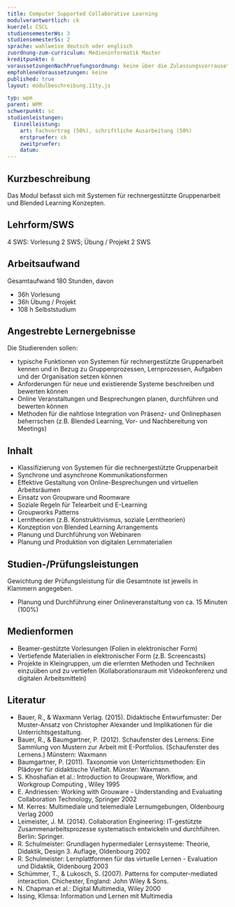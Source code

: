 ```yaml
---
title: Computer Supported Collaborative Learning
modulverantwortlich: ck
kuerzel: CSCL
studiensemesterWs: 3
studiensemesterSs: 2
sprache: wahlweise deutsch oder englisch
zuordnung-zum-curriculum: Medieninformatik Master
kreditpunkte: 6
voraussetzungenNachPruefungsordnung: keine über die Zulassungsvorrausetzungen zum Studium hinausgehenden
empfohleneVoraussetzungen: keine
published: true
layout: modulbeschreibung.11ty.js

typ: wpm
parent: WPM
schwerpunkt: sc
studienleistungen:
  Einzelleistung:
    art: Fachvortrag (50%), schriftliche Ausarbeitung (50%)
    erstpruefer: ck
    zweitpruefer: 
    datum:
---
```


## Kurzbeschreibung
Das Modul befasst sich mit Systemen für rechnergestützte Gruppenarbeit und Blended Learning Konzepten.

## Lehrform/SWS 
4 SWS: Vorlesung 2 SWS; Übung / Projekt 2 SWS

## Arbeitsaufwand 
Gesamtaufwand 180 Stunden, davon
- 36h Vorlesung
- 36h Übung / Projekt
- 108 h Selbststudium

## Angestrebte Lernergebnisse
Die Studierenden sollen:
- typische Funktionen von Systemen für rechnergestützte Gruppenarbeit kennen und in Bezug zu
Gruppenprozessen, Lernprozessen, Aufgaben und der Organisation setzen können
- Anforderungen für neue und existierende Systeme beschreiben und bewerten können
- Online Veranstaltungen und Besprechungen planen, durchführen und bewerten können
- Methoden für die nahtlose Integration von Präsenz- und Onlinephasen beherrschen (z.B.
Blended Learning, Vor- und Nachbereitung von Meetings)

## Inhalt
- Klassifizierung von Systemen für die rechnergestützte Gruppenarbeit
- Synchrone und asynchrone Kommunikationsformen
- Effektive Gestaltung von Online-Besprechungen und virtuellen Arbeitsräumen
- Einsatz von Groupware und Roomware
- Soziale Regeln für Telearbeit und E-Learning
- Groupworks Patterns
- Lerntheorien (z.B. Konstruktivismus, soziale Lerntheorien)
- Konzeption von Blended Learning Arrangements
- Planung und Durchführung von Webinaren
- Planung und Produktion von digitalen Lernmaterialien

## Studien-/Prüfungsleistungen
Gewichtung der Prüfungsleistung für die Gesamtnote ist jeweils in Klammern angegeben.
- Planung und Durchführung einer Onlineveranstaltung von ca. 15 Minuten (100%)

## Medienformen
- Beamer-gestützte Vorlesungen (Folien in elektronischer Form)
- Vertiefende Materialien in elektronischer Form (z.B. Screencasts)
- Projekte in Kleingruppen, um die erlernten Methoden und Techniken einzuüben und zu vertiefen (Kollaborationsraum mit Videokonferenz und digitalen Arbeitsmitteln)

## Literatur
- Bauer, R., & Waxmann Verlag. (2015). Didaktische Entwurfsmuster: Der Muster-Ansatz von Christopher Alexander und Implikationen für die Unterrichtsgestaltung.
- Bauer, R., & Baumgartner, P. (2012). Schaufenster des Lernens: Eine Sammlung von Mustern zur Arbeit mit E-Portfolios. (Schaufenster des Lernens.) Münstern: Waxmann
- Baumgartner, P. (2011). Taxonomie von Unterrichtsmethoden: Ein Plädoyer für didaktische Vielfalt. Münster: Waxmann.
- S. Khoshafian et al.: Introduction to Groupware, Workflow, and Workgroup Computing , Wiley 1995
- E. Andriessen: Working with Grouware - Understanding and Evaluating Collaboration Technology, Springer 2002
- M. Kerres: Multimediale und telemediale Lernumgebungen, Oldenbourg Verlag 2000
- Leimeister, J. M. (2014). Collaboration Engineering: IT-gestützte Zusammenarbeitsprozesse systematisch entwickeln und durchführen. Berlin: Springer.
- R. Schulmeister: Grundlagen hypermedialer Lernsysteme: Theorie, Didaktik, Design 3. Auflage, Oldenbourg 2002
- R. Schulmeister: Lernplattformen für das virtuelle Lernen - Evaluation und Didaktik, Oldenbourg 2003
- Schümmer, T., & Lukosch, S. (2007). Patterns for computer-mediated interaction. Chichester, England: John Wiley & Sons.
- N. Chapman et al.: Digital Multimedia, Wiley 2000
- Issing, Klimsa: Information und Lernen mit Multimedia
